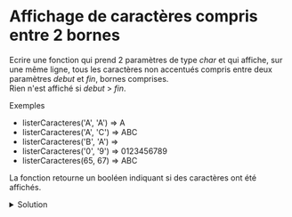 # Affichage de caractères compris entre 2 bornes
Ecrire une fonction qui prend 2 paramètres de type *char* et qui affiche, sur une même ligne, tous les caractères non accentués compris entre deux paramètres *debut* et *fin*, bornes comprises.
</br>Rien n'est affiché si *debut* > *fin*.

Exemples

- listerCaracteres('A', 'A') => A
- listerCaracteres('A', 'C') => ABC 
- listerCaracteres('B', 'A') => 
- listerCaracteres('0', '9') => 0123456789
- listerCaracteres(65, 67)   => ABC

La fonction retourne un booléen indiquant si des caractères ont été affichés.

<details>
<summary>Solution</summary>

~~~cpp
#include <cstdlib>
#include <iostream>

using namespace std;

bool listerCaracteres(char debut,
                      char fin);

int main() {
   int n;

   cout << "1) 'A' => 'A' : ";
   n = listerCaracteres('A', 'A');
   cout << endl;

   cout << "2) 'A' => 'C' : ";
   n = listerCaracteres('A', 'C');
   cout << endl;

   cout << "3) 'B' => 'A' : ";
   listerCaracteres('B', 'A');
   cout << endl;

   cout << "4) '0' => '9' : ";
   listerCaracteres('0', '9');
   cout << endl;

   cout << "5) 65  => 66  : ";
   listerCaracteres(65, 66);
   cout << endl;

   cout << "6) 147 => 155 : ";
   listerCaracteres('\x93', '\x9B');
   cout << endl;

   cout << "7) 120 => 127 : ";
   listerCaracteres(120, 127);
   cout << endl;

   cout << "8) 120 => 140 : ";
   listerCaracteres(120, 140);
   cout << endl;

   cout << endl;
   cout << "/!\\ DANGER" << endl;
   cout << "\tint(char(65))  : " << int(char(65))  << endl
        << "\tint(char(127)) : " << int(char(127)) << endl
        << "\tint(char(128)) : " << int(char(128)) << endl;
   cout << ".. sera vu plus tard dans le cours."   << endl;

   cout << endl;
   cout << "Fin des tests" << endl;
   return EXIT_SUCCESS;
}

//------------------------------------------------------------
bool listerCaracteres(char debut,
                      char fin) {

   // /!\ boucle infinie si signed char et fin=127
//   for (char c = debut; c <= fin; ++c)
//      cout << c;

   if(debut > fin)
      return false;

   int n = fin - debut + 1;
   for(int i = 0; i < n; ++i, ++debut) {
      cout << debut;
   }

   return true;
}

//
//      1) 'A' => 'A' : A
//      2) 'A' => 'C' : ABC
//      3) 'B' => 'A' :
//      4) '0' => '9' : 0123456789
//      5) 65  => 66  : AB
//      6) 147 => 155 : ���������
//      7) 120 => 127 : xyz{|}~
//      8) 120 => 140 :
//
//      /!\ DANGER
//      int(char(65))  : 65
//      int(char(127)) : 127
//      int(char(128)) : -128
//      int(char(140)) : -116
//      .. sera vu plus tard dans le cours.
//
//      Fin des tests

~~~
</details>
